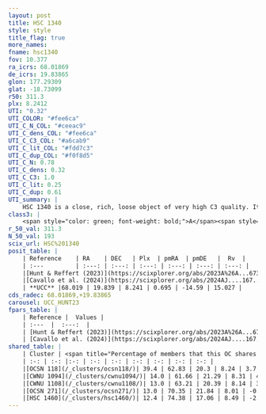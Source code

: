 ```yaml
---
layout: post
title: HSC 1340
style: style
title_flag: true
more_names: 
fname: hsc1340
fov: 10.377
ra_icrs: 68.01869
de_icrs: 19.83865
glon: 177.29309
glat: -18.73099
r50: 311.3
plx: 8.2412
UTI: "0.32"
UTI_COLOR: "#fee6ca"
UTI_C_N_COL: "#ceeac9"
UTI_C_dens_COL: "#fee6ca"
UTI_C_C3_COL: "#a6cab9"
UTI_C_lit_COL: "#fdd7c3"
UTI_C_dup_COL: "#f0f8d5"
UTI_C_N: 0.78
UTI_C_dens: 0.32
UTI_C_C3: 1.0
UTI_C_lit: 0.25
UTI_C_dup: 0.61
UTI_summary: |
    HSC 1340 is a close, rich, loose object of very high C3 quality. It was recently reported in the literature.<br><br>This is likely a unique object, which shares a moderate percentage of members with at least one previously reported entry, and a small percentage with at least one entry reported in the same catalogue.
class3: |
    <span style="color: green; font-weight: bold;">A</span><span style="color: green; font-weight: bold;">A</span>
r_50_val: 311.3
N_50_val: 193
scix_url: HSC%201340
posit_table: |
    | Reference    | RA    | DEC   | Plx  | pmRA  | pmDE   |  Rv  |
    | :---         | :---: | :---: | :---: | :---: | :---: | :---: |
    |[Hunt & Reffert (2023)](https://scixplorer.org/abs/2023A%26A...673A.114H) | 61.304 | 21.985 | 8.348 | 0.716 | -14.547 | 14.989 |
    |[Cavallo et al. (2024)](https://scixplorer.org/abs/2024AJ....167...12C) | 68.624 | 18.801 | 8.349 | -- | -- | -- |
    | **UCC** |68.019 | 19.839 | 8.241 | 0.695 | -14.59 | 15.027 | 
cds_radec: 68.01869,+19.83865
carousel: UCC_HUNT23
fpars_table: |
    | Reference |  Values |
    | :---  |  :---:  |
    | [Hunt & Reffert (2023)](https://scixplorer.org/abs/2023A%26A...673A.114H) | `AV50=0.3, diffAV50=1.062, MOD50=5.346, logAge50=7.425` |
    | [Cavallo et al. (2024)](https://scixplorer.org/abs/2024AJ....167...12C) | `AV50=0.83, dMod50=5.39, logAge50=7.76, [Fe/H]50=0.25` |
shared_table: |
    | Cluster | <span title="Percentage of members that this OC shares with the ones listed">%</span>   | RA   | DEC   | Plx   | pmRA  | pmDE  | Rv | UTI |
    | :-: | :-: |:-: | :-: | :-: | :-: | :-: | :-: | :-: |
    |[OCSN 118](/_clusters/ocsn118/)| 39.4 | 62.83 | 20.3 | 8.24 | 3.7 | -13.98 | 15.09 |0.28 |
    |[CWNU 1094](/_clusters/cwnu1094/)| 14.0 | 61.66 | 21.29 | 8.31 | 4.19 | -14.51 | 15.0 |0.44 |
    |[CWNU 1108](/_clusters/cwnu1108/)| 13.0 | 63.21 | 20.39 | 8.14 | 3.48 | -13.84 | 15.04 |0.3 |
    |[OCSN 271](/_clusters/ocsn271/)| 13.0 | 70.35 | 21.84 | 8.01 | -0.6 | -15.05 | 15.87 |0.2 |
    |[HSC 1460](/_clusters/hsc1460/)| 12.4 | 74.38 | 17.06 | 8.49 | -2.41 | -15.13 | 14.28 |0.24 |
---
```

